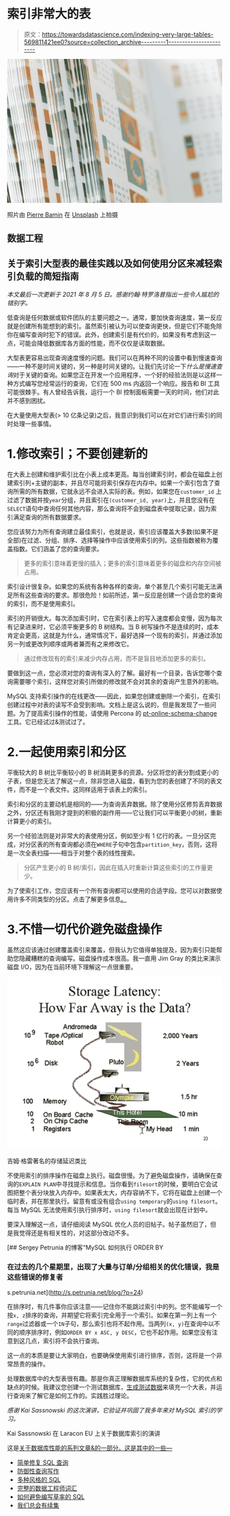 # 索引非常大的表

> 原文：<https://towardsdatascience.com/indexing-very-large-tables-569811421ee0?source=collection_archive---------1----------------------->

![](img/093df22ec42a99b4a6014115d0f72839.png)

照片由 [Pierre Bamin](https://unsplash.com/@bamin?utm_source=unsplash&utm_medium=referral&utm_content=creditCopyText) 在 [Unsplash](https://unsplash.com/s/photos/index?utm_source=unsplash&utm_medium=referral&utm_content=creditCopyText) 上拍摄

## 数据工程

## 关于索引大型表的最佳实践以及如何使用分区来减轻索引负载的简短指南

*本文最后一次更新于 2021 年 8 月 5 日。感谢约翰·特罗洛普指出一些令人尴尬的错别字。*

低查询是任何数据或软件团队的主要问题之一。通常，要加快查询速度，第一反应就是创建所有能想到的索引。虽然索引被认为可以使查询更快，但是它们不能免除你在编写查询时犯下的错误。此外，创建索引是有代价的，如果没有考虑到这一点，可能会降低数据库各方面的性能，而不仅仅是读取数据。

大型表更容易出现查询速度慢的问题。我们可以在两种不同的设置中看到慢速查询——一种不是时间关键的，另一种是时间关键的。让我们先讨论一下*什么是慢速查询*对于关键的查询。如果您正在开发一个应用程序，一个好的经验法则是以这样一种方式编写您经常运行的查询，它们在 500 ms 内返回一个响应。报告和 BI 工具可能很棘手。有人曾经告诉我，运行一个 BI 控制面板需要一天的时间，他们对此并不感到困扰。

在大量使用大型表(> 10 亿条记录)之后，我意识到我们可以在对它们进行索引的同时处理一些事情。

# 1.修改索引；不要创建新的

在大表上创建和维护索引比在小表上成本更高。每当创建索引时，都会在磁盘上创建索引列+主键的副本，并且尽可能将索引保存在内存中。如果一个索引包含了查询所需的所有数据，它就永远不会进入实际的表。例如，如果您在`customer_id` 上过滤了数据并按`year`分组，并且索引在`(customer_id, year)`上，并且您没有在`SELECT`语句中查询任何其他内容，那么查询将不会到磁盘表中提取记录，因为索引满足查询的所有数据要求。

您应该努力为所有查询建立最佳索引，也就是说，索引应该覆盖大多数(如果不是全部)在过滤、分组、排序、选择等操作中应该使用索引的列。这些指数被称为覆盖指数。它们涵盖了您的查询要求。

> 更多的索引意味着更慢的插入；更多的索引意味着更多的磁盘和内存空间被占用。

索引设计很复杂。如果您的系统有各种各样的查询，单个甚至几个索引可能无法满足所有这些查询的要求。那很危险！如前所述，第一反应是创建一个适合您的查询的索引，而不是使用索引。

索引的开销很大。每次添加索引时，它在索引表上的写入速度都会变慢，因为每次有记录进来时，它必须平衡更多的 B 树结构。当 B 树写操作不是连续的时，成本肯定会更高，这就是为什么，通常情况下，最好选择一个现有的索引，并通过添加另一列或更改列顺序或两者兼而有之来修改它。

> 通过修改现有的索引来减少内存占用，而不是盲目地添加更多的索引。

要做到这一点，您必须对您的查询有深入的了解。最好有一个目录，告诉您哪个查询需要哪个索引，这样您对索引所做的修改就不会对其余的查询产生意外的影响。

MySQL 支持索引操作的在线更改——因此，如果您创建或删除一个索引，在索引创建过程中对表的读写不会受到影响。文档上是这么说的，但是我发现了一些问题。为了提高索引操作的性能，请使用 Percona 的 [pt-online-schema-change](http://www.percona.com/doc/percona-toolkit/2.1/pt-online-schema-change.html) 工具。它已经试过&测试过了。

# 2.一起使用索引和分区

平衡较大的 B 树比平衡较小的 B 树消耗更多的资源。分区将您的表分割成更小的子表，但是您无法了解这一点，除非您进入磁盘，看到为您的表创建了不同的表文件，而不是一个表文件。这同样适用于该表上的索引。

索引和分区的主要动机是相同的——为查询丢弃数据。除了使用分区修剪丢弃数据之外，分区还有我刚才提到的积极的副作用——它让我们可以平衡更小的树，重新计算更小的索引。

另一个经验法则是对非常大的表使用分区，例如至少有 1 亿行的表。一旦分区完成，对分区表的所有查询都必须在`WHERE`子句中包含`partition_key`，否则，这将是一次全表扫描——相当于对整个表的线性搜索。

> 分区产生更小的 B 树/索引，因此在插入时重新计算这些索引的工作量更少。

为了使索引工作，您应该有一个所有查询都可以使用的合适字段。您可以对数据使用许多不同类型的分区。点击了解更多信息[。](https://dev.mysql.com/doc/refman/8.0/en/partitioning-types.html)

# 3.不惜一切代价避免磁盘操作

虽然这应该通过创建覆盖索引来覆盖，但我认为它值得单独提及，因为索引只能帮助您隐藏糟糕的查询编写。磁盘操作成本很高。我一直用 Jim Gray 的类比来演示磁盘 I/O，因为在当前环境下理解这一点很重要。

![](img/7721439d168960858ea540d9b6935214.png)

吉姆·格雷著名的存储延迟类比

不使用索引的排序操作在磁盘上执行。磁盘很慢。为了避免磁盘操作，请确保在查询的`EXPLAIN PLAN`中寻找提示和信息。当你看到`filesort`的时候，要明白它会试图把整个表分块放入内存中。如果表太大，内存容纳不下，它将在磁盘上创建一个临时表，并在那里执行。留意有或没有组合`using temporary`的`using filesort`。每当 MySQL 无法使用索引执行排序时，`using filesort`就会出现在计划中。

要深入理解这一点，请仔细阅读 MySQL 优化人员的旧帖子。帖子虽然旧了，但是我觉得还是有相关性的，对这部分改动不多。

[](http://s.petrunia.net/blog/?p=24) [## Sergey Petrunia 的博客“MySQL 如何执行 ORDER BY

### 在过去的几个星期里，出现了大量与订单/分组相关的优化错误，我是这些错误的修复者

s.petrunia.net](http://s.petrunia.net/blog/?p=24) 

在排序时，有几件事你应该注意——记住你不能跳过索引中的列。您不能编写一个按`x, z`排序的查询，并期望它将索引完全用于一个索引。如果在第一列上有一个`range`过滤器或一个`IN`子句，那么索引也将不起作用。当两列`(x, y)`在查询中以不同的顺序排序时，例如`ORDER BY x ASC, y DESC`，它也不起作用。如果您没有注意到这几点，索引将不会执行查询。

这一点的本质是要让大家明白，也要确保使用索引进行排序，否则，这将是一个非常昂贵的操作。

处理数据库中的大型表很有趣。那是你真正理解数据库系统的复杂性，它的优点和缺点的时候。我建议您创建一个测试数据库，[生成测试数据](/generating-test-data-using-sql-2a1162f5ef16)来填充一个大表，并运行查询来了解它是如何工作的。实践胜过理论。

*感谢 Kai Sassnowski 的这次演讲，它验证并巩固了我多年来对 MySQL 索引的学习。*

Kai Sassnowski 在 Laracon EU 上关于数据库索引的演讲

这是[关于数据库性能的系列文章&的一部分。这是其中的一些—](https://linktr.ee/kovid)

*   [简单修复 SQL 查询](/easy-fixes-for-sql-queries-ff9d8867a617)
*   [防御性查询写作](/defensive-query-writing-1fa07674899b)
*   [多种风格的 SQL](/the-many-flavours-of-sql-7b7da5d56c1e)
*   [完整的数据工程师词汇](/complete-data-engineers-vocabulary-87967e374fad)
*   [如何避免编写草率的 SQL](/how-to-avoid-writing-sloppy-sql-43647a160025)
*   [我们总会有续集](/well-always-have-sequel-55325432174)